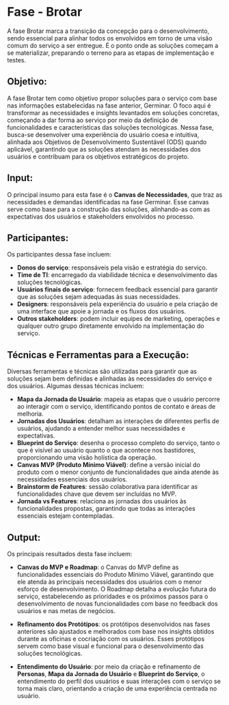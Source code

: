 
# **Fase - Brotar**


A fase Brotar marca a transição da concepção para o desenvolvimento, sendo essencial para alinhar todos os envolvidos em torno de uma visão comum do serviço a ser entregue. É o ponto onde as soluções começam a se materializar, preparando o terreno para as etapas de implementação e testes.

## **Objetivo:**  
A fase Brotar tem como objetivo propor soluções para o serviço com base nas informações estabelecidas na fase anterior, Germinar. O foco aqui é transformar as necessidades e insights levantados em soluções concretas, começando a dar forma ao serviço por meio da definição de funcionalidades e características das soluções tecnológicas. Nessa fase, busca-se desenvolver uma experiência do usuário coesa e intuitiva, alinhada aos Objetivos de Desenvolvimento Sustentável (ODS) quando aplicável, garantindo que as soluções atendam às necessidades dos usuários e contribuam para os objetivos estratégicos do projeto.

## **Input:**  
O principal insumo para esta fase é o **Canvas de Necessidades**, que traz as necessidades e demandas identificadas na fase Germinar. Esse canvas serve como base para a construção das soluções, alinhando-as com as expectativas dos usuários e stakeholders envolvidos no processo.

## **Participantes:**  
Os participantes dessa fase incluem:  
- **Donos do serviço**: responsáveis pela visão e estratégia do serviço.  
- **Time de TI**: encarregado da viabilidade técnica e desenvolvimento das soluções tecnológicas.  
- **Usuários finais do serviço**: fornecem feedback essencial para garantir que as soluções sejam adequadas às suas necessidades.  
- **Designers**: responsáveis pela experiência do usuário e pela criação de uma interface que apoie a jornada e os fluxos dos usuários.  
- **Outros stakeholders**: podem incluir equipes de marketing, operações e qualquer outro grupo diretamente envolvido na implementação do serviço.

## **Técnicas e Ferramentas para a Execução:**  

Diversas ferramentas e técnicas são utilizadas para garantir que as soluções sejam bem definidas e alinhadas às necessidades do serviço e dos usuários. Algumas dessas técnicas incluem:  
- **Mapa da Jornada do Usuário**: mapeia as etapas que o usuário percorre ao interagir com o serviço, identificando pontos de contato e áreas de melhoria.  
- **Jornadas dos Usuários**: detalham as interações de diferentes perfis de usuários, ajudando a entender melhor suas necessidades e expectativas.  
- **Blueprint do Serviço**: desenha o processo completo do serviço, tanto o que é visível ao usuário quanto o que acontece nos bastidores, proporcionando uma visão holística da operação.  
- **Canvas MVP (Produto Mínimo Viável)**: define a versão inicial do produto com o menor conjunto de funcionalidades que ainda atende às necessidades essenciais dos usuários.  
- **Brainstorm de Features**: sessão colaborativa para identificar as funcionalidades chave que devem ser incluídas no MVP.  
- **Jornada vs Features**: relaciona as jornadas dos usuários às funcionalidades propostas, garantindo que todas as interações essenciais estejam contempladas.



## **Output:**  

Os principais resultados desta fase incluem:
- **Canvas do MVP e Roadmap**: o Canvas do MVP define as funcionalidades essenciais do Produto Mínimo Viável, garantindo que ele atenda às principais necessidades dos usuários com o menor esforço de desenvolvimento. O Roadmap detalha a evolução futura do serviço, estabelecendo as prioridades e os próximos passos para o desenvolvimento de novas funcionalidades com base no feedback dos usuários e nas metas de negócios.

- **Refinamento dos Protótipos**: os protótipos desenvolvidos nas fases anteriores são ajustados e melhorados com base nos insights obtidos durante as oficinas e cocriação com os usuários. Esses protótipos servem como base visual e funcional para o desenvolvimento das soluções tecnológicas.

- **Entendimento do Usuário**: por meio da criação e refinamento de **Personas**, **Mapa da Jornada do Usuário** e **Blueprint do Serviço**, o entendimento do perfil dos usuários e suas interações com o serviço se torna mais claro, orientando a criação de uma experiência centrada no usuário.